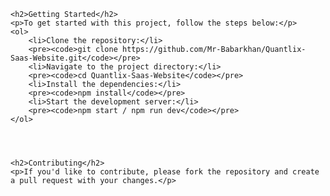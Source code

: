 <!DOCTYPE html>
<html lang="en">
<head>
    <meta charset="UTF-8">
    <meta name="viewport" content="width=device-width, initial-scale=1.0">
    <title> README</title>
</head>
<body>
    

    <h2>Getting Started</h2>
    <p>To get started with this project, follow the steps below:</p>
    <ol>
        <li>Clone the repository:</li>
        <pre><code>git clone https://github.com/Mr-Babarkhan/Quantlix-Saas-Website.git</code></pre>
        <li>Navigate to the project directory:</li>
        <pre><code>cd Quantlix-Saas-Website</code></pre>
        <li>Install the dependencies:</li>
        <pre><code>npm install</code></pre>
        <li>Start the development server:</li>
        <pre><code>npm start / npm run dev</code></pre>
    </ol>

   


    <h2>Contributing</h2>
    <p>If you'd like to contribute, please fork the repository and create a pull request with your changes.</p>

   
</body>
</html>
